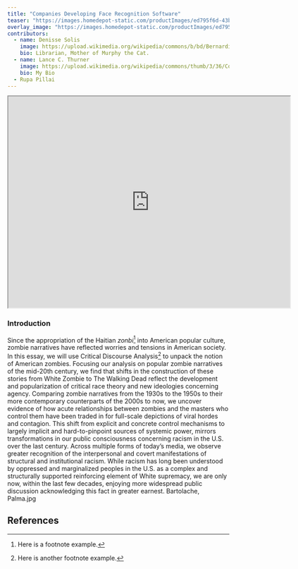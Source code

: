 ```yaml
---
title: "Companies Developing Face Recognition Software"
teaser: "https://images.homedepot-static.com/productImages/ed795f6d-43b1-4c23-b0d0-5516fe8c8934/svn/defiant-fake-security-cameras-thd-iccd-64_1000.jpg"
overlay_image: "https://images.homedepot-static.com/productImages/ed795f6d-43b1-4c23-b0d0-5516fe8c8934/svn/defiant-fake-security-cameras-thd-iccd-64_1000.jpg"
contributors:
  - name: Denisse Solis
    image: https://upload.wikimedia.org/wikipedia/commons/b/bd/Bernardino_de_Sahagun.jpg
    bio: Librarian, Mother of Murphy the Cat.
  - name: Lance C. Thurner
    image: https://upload.wikimedia.org/wikipedia/commons/thumb/3/36/Codex_Duran%2C_page_1.jpg/800px-Codex_Duran%2C_page_1.jpg
    bio: My Bio
  - Rupa Pillai  
---
```


<iframe src="https://www.google.com/maps/d/u/0/embed?mid=1Vm6w4kMwICj621ZCF-wEnGTx49BZKxzm" width="640" height="480"></iframe>


### Introduction

Since the appropriation of the Haitian *zonbi*[^1] into American popular culture, zombie narratives have reflected worries and tensions in American society. In this essay, we will use Critical Discourse Analysis[^2] to unpack the notion of American zombies. Focusing our analysis on popular zombie narratives of the mid-20th century, we find that shifts in the construction of these stories from White Zombie to The Walking Dead reflect the development and popularization of critical race theory and new ideologies concerning agency. Comparing zombie narratives from the 1930s to the 1950s to their more contemporary counterparts of the 2000s to now, we uncover evidence of how acute relationships between zombies and the masters who control them have been traded in for full-scale depictions of viral hordes and contagion. This shift from explicit and concrete control mechanisms to largely implicit and hard-to-pinpoint sources of systemic power, mirrors transformations in our public consciousness concerning racism in the U.S. over the last century. Across multiple forms of today’s media, we observe greater recognition of the interpersonal and covert manifestations of structural and institutional racism. While racism has long been understood by oppressed and marginalized peoples in the U.S. as a complex and structurally supported reinforcing element of White supremacy, we are only now, within the last few decades, enjoying more widespread public discussion acknowledging this fact in greater earnest.
Bartolache, Palma.jpg
## References

[^1]: Here is a footnote example.
[^2]: Here is another footnote example.
